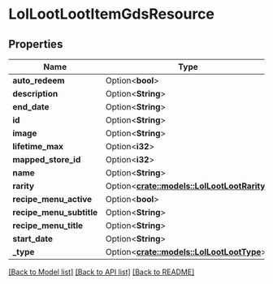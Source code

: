 # LolLootLootItemGdsResource

## Properties

Name | Type | Description | Notes
------------ | ------------- | ------------- | -------------
**auto_redeem** | Option<**bool**> |  | [optional]
**description** | Option<**String**> |  | [optional]
**end_date** | Option<**String**> |  | [optional]
**id** | Option<**String**> |  | [optional]
**image** | Option<**String**> |  | [optional]
**lifetime_max** | Option<**i32**> |  | [optional]
**mapped_store_id** | Option<**i32**> |  | [optional]
**name** | Option<**String**> |  | [optional]
**rarity** | Option<[**crate::models::LolLootLootRarity**](LolLootLootRarity.md)> |  | [optional]
**recipe_menu_active** | Option<**bool**> |  | [optional]
**recipe_menu_subtitle** | Option<**String**> |  | [optional]
**recipe_menu_title** | Option<**String**> |  | [optional]
**start_date** | Option<**String**> |  | [optional]
**_type** | Option<[**crate::models::LolLootLootType**](LolLootLootType.md)> |  | [optional]

[[Back to Model list]](../README.md#documentation-for-models) [[Back to API list]](../README.md#documentation-for-api-endpoints) [[Back to README]](../README.md)


